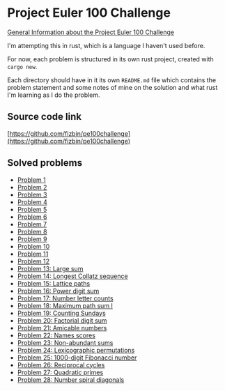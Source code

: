 # Project Euler 100 Challenge

[General Information about the Project Euler 100 Challenge][1]

I'm attempting this in rust, which is a language I haven't used before.

For now, each problem is structured in its own rust project, created
with `cargo new`.

Each directory should have in it its own `README.md` file which
contains the problem statement and some notes of mine on the solution
and what rust I'm learning as I do the problem.

## Source code link

[https://github.com/fizbin/pe100challenge](https://github.com/fizbin/pe100challenge)

## Solved problems

- [Problem 1](problem1/)
- [Problem 2](problem2/)
- [Problem 3](problem3/)
- [Problem 4](problem4/)
- [Problem 5](problem5/)
- [Problem 6](problem6/)
- [Problem 7](problem7/)
- [Problem 8](problem8/)
- [Problem 9](problem9/)
- [Problem 10](problem10/)
- [Problem 11](problem11/)
- [Problem 12](problem12/)
- [Problem 13: Large sum](problem13/)
- [Problem 14: Longest Collatz sequence](problem14/)
- [Problem 15: Lattice paths](problem15/)
- [Problem 16: Power digit sum](problem16/)
- [Problem 17: Number letter counts](problem17/)
- [Problem 18: Maximum path sum I](problem18/)
- [Problem 19: Counting Sundays](problem19/)
- [Problem 20: Factorial digit sum](problem20/)
- [Problem 21: Amicable numbers](problem21/)
- [Problem 22: Names scores](problem22/)
- [Problem 23: Non-abundant sums](problem23/)
- [Problem 24: Lexicographic permutations](problem24/)
- [Problem 25: 1000-digit Fibonacci number](problem25/)
- [Problem 26: Reciprocal cycles](problem26/)
- [Problem 27: Quadratic primes](problem27/)
- [Problem 28: Number spiral diagonals](problem28/)


[1]: https://www.freecodecamp.org/news/projecteuler100-coding-challenge-competitive-programming/
